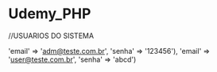 # Udemy_PHP
//USUARIOS DO SISTEMA

'email' => 'adm@teste.com.br', 'senha' => '123456'),
'email' => 'user@teste.com.br', 'senha' => 'abcd')
